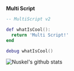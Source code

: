 __Multi Script__

```lua
-- MultiScript v2

def whatIsCool():
  return 'Multi Script!'
end

debug whatIsCool()
```

![Nuskel's github stats](https://github-readme-stats.vercel.app/api?username=nuskel&theme=vision-friendly-dark)
